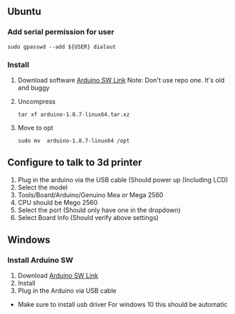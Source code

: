 ## Ubuntu
### Add serial permission for user

    sudo gpasswd --add ${USER} dialout

### Install

1. Download software
    [Arduino SW Link](https://www.arduino.cc/en/Main/Software)
    Note: Don't use repo one.  It's old and buggy

2. Uncompress

       tar xf arduino-1.8.7-linux64.tar.xz

3. Move to opt

       sudo mv  arduino-1.8.7-linux64 /opt


## Configure to talk to 3d printer

1.  Plug in the arduino via the USB cable (Should power up (Including LCD)
2. Select the model
3. Tools/Board/Arduino/Genuino Mea or Mega 2560
4. CPU should be Mego 2560
5. Select the port (Should only have one in the dropdown)
6. Select Board Info (Should verify above settings)

## Windows
### Install Arduino SW
1. Download
[Arduino SW Link](https://www.arduino.cc/en/Main/Software)
1. Install
1. Plug in the Arduino via USB cable
* Make sure to install usb driver For windows 10 this should be automatic

        
<!--stackedit_data:
eyJoaXN0b3J5IjpbMTIzMzIxNzU0MywtMTU1MTcxNTY5NywtMj
ExOTkyMjY1MiwxMzEwODk0ODE4LDgxMjE3NTM4M119
-->